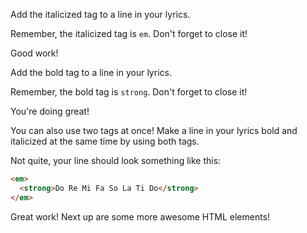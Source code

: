 <!--- Instructions --->
Add the italicized tag to a line in your lyrics.

<!--- Negative --->
Remember, the italicized tag is `em`. Don't forget to close it!

<!--- Positive --->
Good work!


<!--- Instructions --->
Add the bold tag to a line in your lyrics.

<!--- Negative --->
Remember, the bold tag is `strong`. Don't forget to close it!

<!--- Positive --->
You're doing great!


<!--- Instructions --->
You can also use two tags at once! Make a line in your lyrics bold and italicized at the same time by using both tags.

<!--- Negative --->
Not quite, your line should look something like this:
```html
<em>
  <strong>Do Re Mi Fa So La Ti Do</strong>
</em>
```

<!--- Positive --->
Great work! Next up are some more awesome HTML elements!
